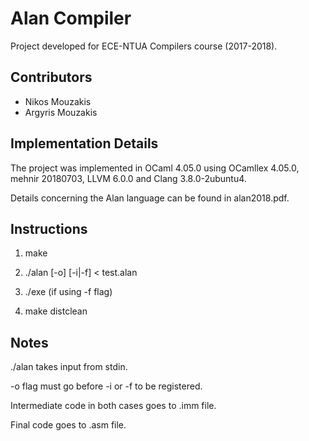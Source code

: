 # Alan Compiler

Project developed for ECE-NTUA Compilers course (2017-2018).

## Contributors

* Nikos Mouzakis
* Argyris Mouzakis

## Implementation Details

The project was implemented in OCaml 4.05.0 using OCamllex 4.05.0, mehnir 20180703, LLVM 6.0.0 and Clang 3.8.0-2ubuntu4.

Details concerning the Alan language can be found in alan2018.pdf.

## Instructions

1) make

3) ./alan [-o] [-i|-f] < test.alan

4) ./exe (if using -f flag)

5) make distclean 

## Notes

./alan takes input from stdin.

-o flag must go before -i or -f to be registered.

Intermediate code in both cases goes to .imm file.

Final code goes to .asm file.
